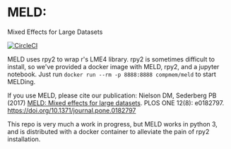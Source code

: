 # MELD:  
Mixed Effects for Large Datasets

[![CircleCI](https://circleci.com/gh/compmem/MELD.svg?style=svg)](https://circleci.com/gh/compmem/MELD)

MELD uses rpy2 to wrap r's LME4 library. rpy2 is sometimes difficult to install, so we've provided a docker image with MELD, rpy2, and a jupyter notebook. Just run `docker run --rm -p 8888:8888 compmem/meld` to start MELDing.

If you use MELD, please cite our publication:
Nielson DM, Sederberg PB (2017) [MELD: Mixed effects for large datasets](https://doi.org/10.1371/journal.pone.0182797). PLOS ONE 12(8): e0182797. https://doi.org/10.1371/journal.pone.0182797

This repo is very much a work in progress, but MELD works in python 3, and is distributed with a docker container to alleviate the pain of rpy2 installation. 
